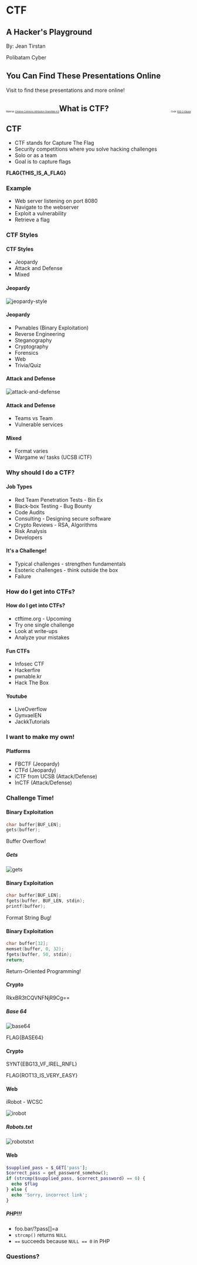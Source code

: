 # CTF

## A Hacker's Playground

By: Jean Tirstan

Polibatam Cyber


## You Can Find These Presentations Online

Visit []() to find these presentations and more online!

<span style="padding-top: 6em; font-size: 0.4em; float: left;">Material: <a href="https://tldrlegal.com/license/creative-commons-attribution-sharealike-4.0-international-(cc-by-sa-4.0)">Creative Commons Attribution-ShareAlike 4.0</a></span><span style="padding-top: 6em; font-size: 0.4em; float: right;">Code: <a href="https://tldrlegal.com/license/bsd-2-clause-license-(freebsd)">BSD 2-Clause</a></span>



## What is CTF?


## CTF

* CTF stands for Capture The Flag
* Security competitions where you solve hacking challenges
* Solo or as a team
* Goal is to capture flags


**FLAG{THIS_IS_A_FLAG}**


### Example

* Web server listening on port 8080
* Navigate to the webserver
* Exploit a vulnerability
* Retrieve a flag



### CTF Styles


#### CTF Styles

* Jeopardy
* Attack and Defense
* Mixed


#### Jeopardy


![jeopardy-style](jeopardy-style.png)


#### Jeopardy

* Pwnables (Binary Exploitation)
* Reverse Engineering
* Steganography
* Cryptography
* Forensics
* Web
* Trivia/Quiz


#### Attack and Defense

![attack-and-defense](attack-defense.png)


#### Attack and Defense

* Teams vs Team
* Vulnerable services


#### Mixed

* Format varies
* Wargame w/ tasks (UCSB iCTF)



### Why should I do a CTF?


#### Job Types

* Red Team Penetration Tests - Bin Ex
* Black-box Testing - Bug Bounty
* Code Audits
* Consulting - Designing secure software
* Crypto Reviews - RSA, Algorithms
* Risk Analysis
* Developers


#### It's a Challenge!

* Typical challenges - strengthen fundamentals
* Esoteric challenges - think outside the box
* Failure



### How do I get into CTFs?


#### How do I get into CTFs?

* ctftime.org - Upcoming
* Try one single challenge
* Look at write-ups
* Analyze your mistakes


#### Fun CTFs

* Infosec CTF
* Hackerfire
* pwnable.kr
* Hack The Box


#### Youtube

* LiveOverflow
* GynvaelEN
* JackkTutorials



### I want to make my own!


#### Platforms

* FBCTF (Jeopardy)
* CTFd (Jeopardy)
* iCTF from UCSB (Attack/Defense)
* InCTF (Attack/Defense)



### Challenge Time!


#### Binary Exploitation

```C
char buffer[BUF_LEN];
gets(buffer);
```


Buffer Overflow!


##### Gets

![gets](buffer-overflow.png)


#### Binary Exploitation

```C
char buffer[BUF_LEN];
fgets(buffer, BUF_LEN, stdin);
printf(buffer);
```


Format String Bug!


#### Binary Exploitation

```C
char buffer[32];
memset(buffer, 0, 32);
fgets(buffer, 50, stdin);
return;
```


Return-Oriented Programming!


#### Crypto

RkxBR3tCQVNFNjR9Cg==


##### Base 64

![base64](base64.png)

FLAG{BASE64}


#### Crypto

SYNT{EBG13_VF_IREL_RNFL}


FLAG{ROT13_IS_VERY_EASY}


#### Web

iRobot - WCSC

![irobot](irobot.png)


##### Robots.txt

![robotstxt](robotstxt.png)


#### Web

```PHP
$supplied_pass = $_GET['pass'];
$correct_pass = get_password_somehow();
if (strcmp($supplied_pass, $correct_password) == 0) {
  echo $flag
} else {
  echo 'Sorry, incorrect link';
}
```


##### PHP!!!

* foo.bar/?pass[]=a
* `strcmp()` returns `NULL`
* `==` succeeds because `NULL == 0` in PHP



### Questions?
